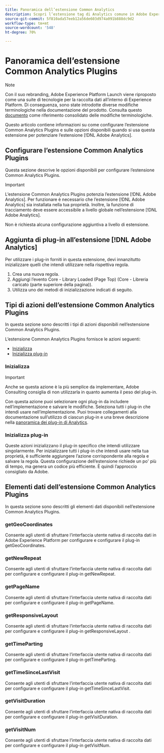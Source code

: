 ```yaml
---
title: Panoramica dell’estensione Common Analytics
description: Scopri l’estensione tag di Analytics comune in Adobe Experience Platform.
source-git-commit: 5f810ada57eeb12a56de603d974a091b888dc9d2
workflow-type: tm+mt
source-wordcount: '548'
ht-degree: 70%

---
```


# Panoramica dell’estensione Common Analytics Plugins

>[!NOTE]
>
>Con il suo rebranding, Adobe Experience Platform Launch viene riproposto come una suite di tecnologie per la raccolta dati all’interno di Experience Platform. Di conseguenza, sono state introdotte diverse modifiche terminologiche nella documentazione del prodotto. Consulta questo [documento](../../../term-updates.md) come riferimento consolidato delle modifiche terminologiche.

Questo articolo contiene informazioni su come configurare l’estensione Common Analytics Plugins e sulle opzioni disponibili quando si usa questa estensione per potenziare l’estensione [!DNL Adobe Analytics].

## Configurare l’estensione Common Analytics Plugins

Questa sezione descrive le opzioni disponibili per configurare l’estensione Common Analytics Plugins.

>[!IMPORTANT]
>
>L’estensione Common Analytics Plugins potenzia l’estensione [!DNL Adobe Analytics]. Per funzionare è necessario che l’estensione [!DNL Adobe Analytics] sia installata nella tua proprietà. Inoltre, la funzione di tracciamento deve essere accessibile a livello globale nell’estensione [!DNL Adobe Analytics].

Non è richiesta alcuna configurazione aggiuntiva a livello di estensione.

## Aggiunta di plug-in all’estensione [!DNL Adobe Analytics]

Per utilizzare i plug-in forniti in questa estensione, devi innanzitutto inizializzare quelli che intendi utilizzare nella rispettiva regola.

1. Crea una nuova regola.
1. Aggiungi l’evento Core - Library Loaded (Page Top) (Core - Libreria caricato (parte superiore della pagina)).
1. Utilizza uno dei metodi di inizializzazione indicati di seguito.

## Tipi di azioni dell’estensione Common Analytics Plugins

In questa sezione sono descritti i tipi di azioni disponibili nell’estensione Common Analytics Plugins.

L’estensione Common Analytics Plugins fornisce le azioni seguenti:

* [Inizializza](#initialize)
* [Inizializza plug-in](#initialize-plugin)

### Inizializza

>[!IMPORTANT]
>
>Anche se questa azione è la più semplice da implementare, Adobe Consulting consiglia di non utilizzarla in quanto aumenta il peso del plug-in.

Con questa azione puoi selezionare ogni plug-in da includere nell’implementazione e salvare le modifiche. Seleziona tutti i plug-in che intendi usare nell’implementazione. Puoi trovare collegamenti alla documentazione sull’utilizzo di ciascun plug-in e una breve descrizione nella [panoramica dei plug-in di Analytics](https://experienceleague.adobe.com/docs/analytics/implementation/vars/plugins/impl-plugins.html?lang=it).

### Inizializza plug-in

Queste azioni inizializzano il plug-in specifico che intendi utilizzare singolarmente. Per inizializzare tutti i plug-in che intendi usare nella tua proprietà, è sufficiente aggiungere l’azione corrispondente alla regola e salvare la regola. Questa configurazione dell’estensione richiede un po&#39; più di tempo, ma genera un codice più efficiente. È quindi l’approccio consigliato da Adobe.

## Elementi dati dell’estensione Common Analytics Plugins

In questa sezione sono descritti gli elementi dati disponibili nell’estensione Common Analytics Plugins.

### getGeoCoordinates

Consente agli utenti di sfruttare l’interfaccia utente nativa di raccolta dati in Adobe Experience Platform per configurare e configurare il plug-in getGeoCoordinates.

### getNewRepeat

Consente agli utenti di sfruttare l’interfaccia utente nativa di raccolta dati per configurare e configurare il plug-in getNewRepeat.

### getPageName

Consente agli utenti di sfruttare l’interfaccia utente nativa di raccolta dati per configurare e configurare il plug-in getPageName.

### getResponsiveLayout

Consente agli utenti di sfruttare l’interfaccia utente nativa di raccolta dati per configurare e configurare il plug-in getResponsiveLayout .

### getTimeParting

Consente agli utenti di sfruttare l’interfaccia utente nativa di raccolta dati per configurare e configurare il plug-in getTimeParting.

### getTimeSinceLastVisit

Consente agli utenti di sfruttare l’interfaccia utente nativa di raccolta dati per configurare e configurare il plug-in getTimeSinceLastVisit.

### getVisitDuration

Consente agli utenti di sfruttare l’interfaccia utente nativa di raccolta dati per configurare e configurare il plug-in getVisitDuration.

### getVisitNum

Consente agli utenti di sfruttare l’interfaccia utente nativa di raccolta dati per configurare e configurare il plug-in getVisitNum.
